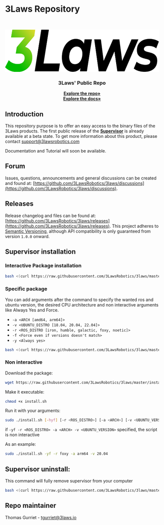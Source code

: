# 3Laws Repository

<br>
<p align="center">
  <a href="https://github.com/3LawsRobotics/3laws">
    <img src="media/logo.png" alt="Logo" width="640" height="139">
  </a>

  <h3 align="center">3Laws' Public Repo</h3>

  <p align="center">
    <a href="https://github.com/3LawsRobotics/3laws/"><strong>Explore the repo»</strong></a>
    <br />
    <a href="https://docs.3laws.io/"><strong>Explore the docs»</strong></a>
    <br />
  </p>
</p>

## Introduction

This repository purpose is to offer an easy access to the binary files of the 3Laws products.
The first public release of the [**Supervisor**](#Robot-diagnostic-module-installation)
is already available at a beta state. To get more information about this product, please contact [support@3lawsrobotics.com](support@3lawsrobotics.com)

Documentation and Tutorial will soon be available.

## Forum

Issues, questions, announcements and general discussions can be created and found at: [https://github.com/3LawsRobotics/3laws/discussions](https://github.com/3LawsRobotics/3laws/discussions).

## Releases

Release changelog and files can be found at: [https://github.com/3LawsRobotics/3laws/releases](https://github.com/3LawsRobotics/3laws/releases).
This project adheres to [Semantic Versioning](https://semver.org/spec/v2.0.0.html), although API compatibility is only guaranteed from version `1.0.0` onward.

## Supervisor installation

### Interactive Package installation

```bash
bash <(curl https://raw.githubusercontent.com/3LawsRobotics/3laws/master/install.sh)
```

### Specific package

You can add arguments after the command to specify the wanted ros and ubuntu version, the desired CPU architecture and non interactive arguments like Always Yes and Force.

- `-a <ARCH [amd64, arm64]>`
- `-v <UBUNTU_DISTRO [18.04, 20.04, 22.04]>`
- `-r <ROS_DISTRO [iron, humble, galactic, foxy, noetic]>`
- `-f <Force even if versions doesn't match>`
- `-y <Always yes>`

```bash
bash <(curl https://raw.githubusercontent.com/3LawsRobotics/3laws/master/install.sh) [-hyf] [-r <ROS_DISTRO>] [-a <ARCH>] [-v <UBUNTU_VERSION>]
```

### Non interactive

Download the package:

```bash
wget https://raw.githubusercontent.com/3LawsRobotics/3laws/master/install.sh
```

Make it executable:

```bash
chmod +x install.sh
```

Run it with your arguments:

```bash
sudo ./install.sh [-hyf] [-r <ROS_DISTRO>] [-a <ARCH>] [-v <UBUNTU_VERSION>]
```

if `-yf -r <ROS_DISTRO> -a <ARCH> -v <UBUNTU_VERSION>` specified, the script is non interactive

As an example:

```bash
sudo ./install.sh -yf -r foxy -a arm64 -v 20.04
```

## Supervisor uninstall:

This command will fully remove supervisor from your computer

```bash
bash <(curl https://raw.githubusercontent.com/3LawsRobotics/3laws/master/uninstall.sh)
```

## Repo maintainer

Thomas Gurriet - tgurriet@3laws.io
